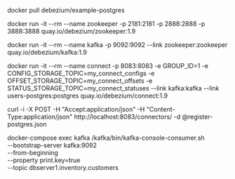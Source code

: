 docker pull debezium/example-postgres

docker run -it --rm --name zookeeper -p 2181:2181 -p 2888:2888 -p 3888:3888 quay.io/debezium/zookeeper:1.9

docker run -it --rm --name kafka -p 9092:9092 --link zookeeper:zookeeper quay.io/debezium/kafka:1.9

docker run -it --rm --name connect -p 8083:8083 -e GROUP_ID=1 -e CONFIG_STORAGE_TOPIC=my_connect_configs -e OFFSET_STORAGE_TOPIC=my_connect_offsets -e STATUS_STORAGE_TOPIC=my_connect_statuses --link kafka:kafka --link users-postgres:postgres quay.io/debezium/connect:1.9

curl -i -X POST -H "Accept:application/json" -H  "Content-Type:application/json" http://localhost:8083/connectors/ -d @register-postgres.json

docker-compose exec kafka /kafka/bin/kafka-console-consumer.sh \
--bootstrap-server kafka:9092 \
--from-beginning \
--property print.key=true \
--topic dbserver1.inventory.customers